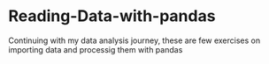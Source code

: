 # Reading-Data-with-pandas
Continuing with my data analysis journey, these are few exercises on importing data and processig them with pandas

